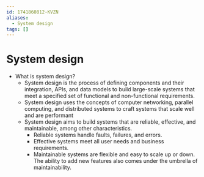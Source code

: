 ```yaml
---
id: 1741860812-KVZN
aliases:
  - System design
tags: []
---
```


# System design

- What is system design?
  - System design is the process of defining components and their integration, APIs, and data models to build large-scale systems that meet a specified set of functional and non-functional requirements.
  - System design uses the concepts of computer networking, parallel computing, and distributed systems to craft systems that scale well and are performant
  - System design aims to build systems that are reliable, effective, and maintainable, among other characteristics.
    - Reliable systems handle faults, failures, and errors.
    - Effective systems meet all user needs and business requirements.
    - Maintainable systems are flexible and easy to scale up or down. The ability to add new features also comes under the umbrella of maintainability.
